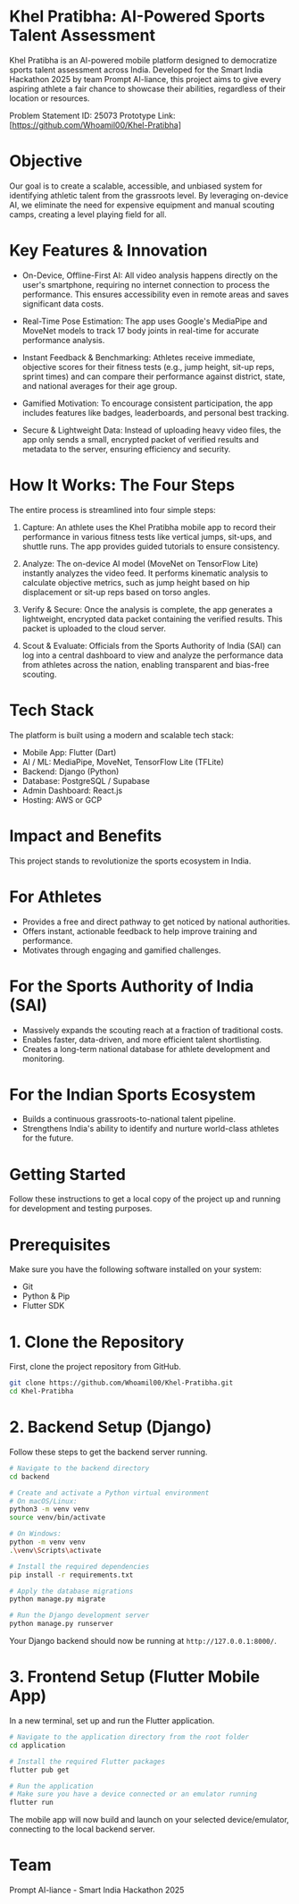 
# Khel Pratibha: AI-Powered Sports Talent Assessment 

Khel Pratibha is an AI-powered mobile platform designed to democratize sports talent assessment across India. Developed for the Smart India Hackathon 2025 by team Prompt AI-liance, 
this project aims to give every aspiring athlete a fair chance to showcase their abilities, regardless of their location or resources.

Problem Statement ID: 25073
Prototype Link: [https://github.com/Whoamil00/Khel-Pratibha]



# Objective

Our goal is to create a scalable, accessible, and unbiased system for identifying athletic talent from the grassroots level. By leveraging on-device AI, we eliminate the need for expensive equipment and manual scouting camps, creating a level playing field for all.



# Key Features & Innovation

  * On-Device, Offline-First AI: All video analysis happens directly on the user's smartphone, requiring no internet connection to process the performance. This ensures accessibility even in remote areas and saves significant data costs.

  * Real-Time Pose Estimation: The app uses Google's MediaPipe and MoveNet models to track 17 body joints in real-time for accurate performance analysis.

  * Instant Feedback & Benchmarking: Athletes receive immediate, objective scores for their fitness tests (e.g., jump height, sit-up reps, sprint times) and can compare their performance against district, state, and national averages for their age group.

  * Gamified Motivation: To encourage consistent participation, the app includes features like badges, leaderboards, and personal best tracking.
  
  * Secure & Lightweight Data: Instead of uploading heavy video files, the app only sends a small, encrypted packet of verified results and metadata to the server, ensuring efficiency and security.



# How It Works: The Four Steps

The entire process is streamlined into four simple steps:

1. Capture: An athlete uses the Khel Pratibha mobile app to record their performance in various fitness tests like vertical jumps, sit-ups, and shuttle runs. The app provides guided tutorials to ensure consistency.

2. Analyze: The on-device AI model (MoveNet on TensorFlow Lite) instantly analyzes the video feed. It performs kinematic analysis to calculate objective metrics, such as jump height based on hip displacement or sit-up reps based on torso angles.

3. Verify & Secure: Once the analysis is complete, the app generates a lightweight, encrypted data packet containing the verified results. This packet is uploaded to the cloud server.

4. Scout & Evaluate: Officials from the Sports Authority of India (SAI) can log into a central dashboard to view and analyze the performance data from athletes across the nation, enabling transparent and bias-free scouting.



# Tech Stack

The platform is built using a modern and scalable tech stack:

  * Mobile App: Flutter (Dart) 
  * AI / ML: MediaPipe, MoveNet, TensorFlow Lite (TFLite)
  * Backend: Django (Python)
  * Database: PostgreSQL / Supabase 
  * Admin Dashboard: React.js 
  * Hosting: AWS or GCP



# Impact and Benefits

This project stands to revolutionize the sports ecosystem in India.

# For Athletes

  * Provides a free and direct pathway to get noticed by national authorities.
  * Offers instant, actionable feedback to help improve training and performance.
  * Motivates through engaging and gamified challenges.

# For the Sports Authority of India (SAI)

  * Massively expands the scouting reach at a fraction of traditional costs.
  * Enables faster, data-driven, and more efficient talent shortlisting.
  * Creates a long-term national database for athlete development and monitoring.

# For the Indian Sports Ecosystem

  * Builds a continuous grassroots-to-national talent pipeline.
  * Strengthens India's ability to identify and nurture world-class athletes for the future.



# Getting Started

Follow these instructions to get a local copy of the project up and running for development and testing purposes.

# Prerequisites

Make sure you have the following software installed on your system:

  * Git
  * Python & Pip
  * Flutter SDK

# 1. Clone the Repository

First, clone the project repository from GitHub.

```bash
git clone https://github.com/Whoamil00/Khel-Pratibha.git
cd Khel-Pratibha
```

# 2. Backend Setup (Django)

Follow these steps to get the backend server running.

```bash
# Navigate to the backend directory
cd backend

# Create and activate a Python virtual environment
# On macOS/Linux:
python3 -m venv venv
source venv/bin/activate

# On Windows:
python -m venv venv
.\venv\Scripts\activate

# Install the required dependencies
pip install -r requirements.txt

# Apply the database migrations
python manage.py migrate

# Run the Django development server
python manage.py runserver
```

Your Django backend should now be running at `http://127.0.0.1:8000/`.

# 3. Frontend Setup (Flutter Mobile App)

In a new terminal, set up and run the Flutter application.

```bash
# Navigate to the application directory from the root folder
cd application

# Install the required Flutter packages
flutter pub get

# Run the application
# Make sure you have a device connected or an emulator running
flutter run
```

The mobile app will now build and launch on your selected device/emulator, connecting to the local backend server.



# Team
Prompt AI-liance - Smart India Hackathon 2025
